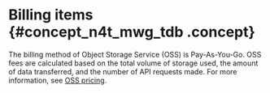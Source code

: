 # Billing items {#concept_n4t_mwg_tdb .concept}

The billing method of Object Storage Service \(OSS\) is Pay-As-You-Go. OSS fees are calculated based on the total volume of storage used, the amount of data transferred, and the number of API requests made. For more information, see [OSS pricing](https://www.alibabacloud.com/product/oss/pricing).

